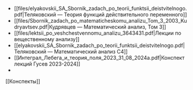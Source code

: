 - [[files/elyakovskii_SA_Sbornik_zadach_po_teorii_funktsii_deistvitelnogo.pdf|Теляковский — Теория функций действительного переменного]]
- [[files/Sbornik_zadach_po_matematicheskomu_analizu_Tom_3_2003_Kudryavtsev.pdf|Кудрявцев — Математический анализ, Том 3]]
- [[files/lektsii_po_veshchestvennomu_analizu_3643431.pdf|Лекции по вещественному анализу]]
- [[elyakovskii_SA_Sbornik_zadach_po_teorii_funktsii_deistvitelnogo.pdf|Теляковский — Математический анализ С4]]
- [[Интеграл_Лебега_и_теория_поля_2023_31_08_2024а.pdf|Конспект лекций Гусев 2023-2024]]
- 
[[Конспекты]]
